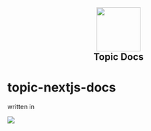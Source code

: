 <h2 align='center'>
  <img src="https://cdn.topiclist.xyz/images/png/TopicList5.png" height='100px' width='100px' />
  <br> 
Topic Docs
</h2>

# topic-nextjs-docs
 

written in


<img src="https://skillicons.dev/icons?i=next&theme=dark" />

